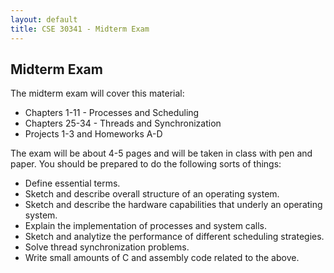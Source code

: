 ```yaml
---
layout: default
title: CSE 30341 - Midterm Exam
---
```


Midterm Exam
-------------

The midterm exam will cover this material:

- Chapters 1-11 - Processes and Scheduling
- Chapters 25-34 - Threads and Synchronization
- Projects 1-3 and Homeworks A-D

The exam will be about 4-5 pages and will be taken in class with pen and paper.
You should be prepared to do the following sorts of things:

- Define essential terms.
- Sketch and describe overall structure of an operating system.
- Sketch and describe the hardware capabilities that underly an operating system.
- Explain the implementation of processes and system calls.
- Sketch and analytize the performance of different scheduling strategies.
- Solve thread synchronization problems.
- Write small amounts of C and assembly code related to the above.



